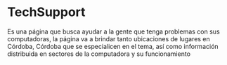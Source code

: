 # TechSupport
Es una página que busca ayudar a la gente que tenga problemas con sus computadoras, la página va a brindar tanto ubicaciones de lugares en Córdoba, Córdoba que se especialicen en el tema, así como información distribuida en sectores de la computadora y su funcionamiento
